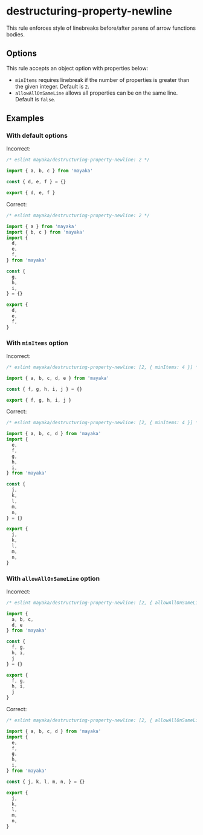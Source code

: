 # destructuring-property-newline

This rule enforces style of linebreaks before/after parens of arrow functions bodies.

## Options

This rule accepts an object option with properties below:

- `minItems` requires linebreak if the number of properties is greater than the given integer. Default is `2`.
- `allowAllOnSameLine` allows all properties can be on the same line. Default is `false`.

## Examples

### With default options

Incorrect:

```js
/* eslint mayaka/destructuring-property-newline: 2 */

import { a, b, c } from 'mayaka'

const { d, e, f } = {}

export { d, e, f }
```

Correct:

```js
/* eslint mayaka/destructuring-property-newline: 2 */

import { a } from 'mayaka'
import { b, c } from 'mayaka'
import {
  d,
  e,
  f,
} from 'mayaka'

const {
  g,
  h,
  i,
} = {}

export {
  d,
  e,
  f,
}
```

### With `minItems` option

Incorrect:

```js
/* eslint mayaka/destructuring-property-newline: [2, { minItems: 4 }] */

import { a, b, c, d, e } from 'mayaka'

const { f, g, h, i, j } = {}

export { f, g, h, i, j }
```

Correct:

```js
/* eslint mayaka/destructuring-property-newline: [2, { minItems: 4 }] */

import { a, b, c, d } from 'mayaka'
import {
  e,
  f,
  g,
  h,
  i,
} from 'mayaka'

const {
  j,
  k,
  l,
  m,
  n,
} = {}

export {
  j,
  k,
  l,
  m,
  n,
}
```

### With `allowAllOnSameLine` option

Incorrect:

```js
/* eslint mayaka/destructuring-property-newline: [2, { allowAllOnSameLine: true }] */

import {
  a, b, c,
  d, e
} from 'mayaka'

const {
  f, g,
  h, i,
  j
} = {}

export {
  f, g,
  h, i,
  j
}
```

Correct:

```js
/* eslint mayaka/destructuring-property-newline: [2, { allowAllOnSameLine: true }] */

import { a, b, c, d } from 'mayaka'
import {
  e,
  f,
  g,
  h,
  i,
} from 'mayaka'

const { j, k, l, m, n, } = {}

export {
  j,
  k,
  l,
  m,
  n,
}
```
